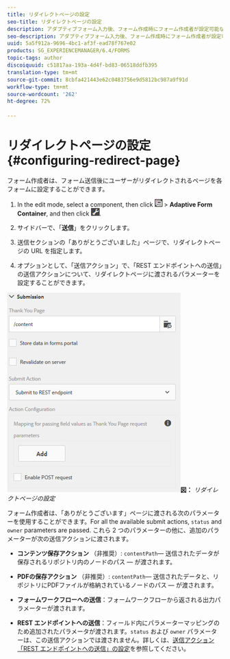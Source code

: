 ```yaml
---
title: リダイレクトページの設定
seo-title: リダイレクトページの設定
description: アダプティブフォーム入力後、フォーム作成時にフォーム作成者が設定可能な Web ページへ、ユーザーをリダイレクトさせることができます。
seo-description: アダプティブフォーム入力後、フォーム作成時にフォーム作成者が設定可能な Web ページへ、ユーザーをリダイレクトさせることができます。
uuid: 5a5f912a-9696-4bc1-af3f-ead78f767e02
products: SG_EXPERIENCEMANAGER/6.4/FORMS
topic-tags: author
discoiquuid: c51817aa-193a-4d4f-bd83-06518ddfb395
translation-type: tm+mt
source-git-commit: 8cbfa421443e62c0483756e9d5812bc987a9f91d
workflow-type: tm+mt
source-wordcount: '262'
ht-degree: 72%

---
```



# リダイレクトページの設定 {#configuring-redirect-page}

フォーム作成者は、フォーム送信後にユーザーがリダイレクトされるページを各フォームに設定することができます。

1. In the edit mode, select a component, then click ![field-level](assets/field-level.png) > **Adaptive Form Container**, and then click ![cmppr](assets/cmppr.png).

1. サイドバーで、「**送信**」をクリックします。

1. 送信セクションの「ありがとうございました」ページで、リダイレクトページの URL を指定します。
1. オプションとして、「送信アクション」で、「REST エンドポイントへの送信」の送信アクションについて、リダイレクトページに渡されるパラメーターを設定することができます。

![リダイレクトページ設定](assets/thank-you-setting-1.png)**図：** *リダイレクトページの設定*

フォーム作成者は、「ありがとうございます」ページに渡される次のパラメーターを使用することができます。For all the available submit actions, `status` and `owner` parameters are passed. これら 2 つのパラメーターの他に、追加のパラメーターが次の送信アクションに渡されます。

* **コンテンツ保存アクション** （非推奨）: `contentPath`— 送信されたデータが保存されるリポジトリ内のノードのパス — が渡されます。

* **PDFの保存アクション** （非推奨）: `contentPath`— 送信されたデータと、リポジトリにPDFファイルが格納されているノードのパス — が渡されます。

* **フォームワークフローへの送信**：フォームワークフローから返される出力パラメーターが渡されます。

* **REST エンドポイントへの送信**：フィールド内にパラメーターマッピングのため追加されたパラメータが渡されます。`status` および `owner` パラメーターは、この送信アクションでは渡されません。詳しくは、[送信アクション「REST エンドポイントへの送信」の設定](/help/forms/using/configuring-submit-actions.md)を参照してください。 

